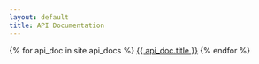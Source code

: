```yaml
---
layout: default
title: API Documentation
---
```

<nav class="leftNavigation">
    {% for api_doc in site.api_docs %}
        <a href="{{ api_doc.url }}">{{ api_doc.title }}</a>
    {% endfor %}
</nav><div class="content">
</div>